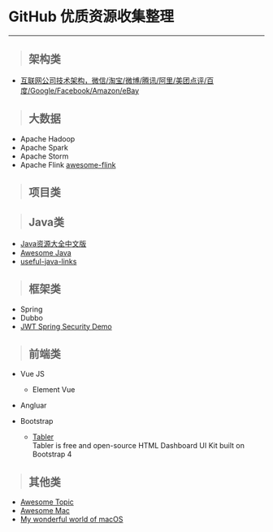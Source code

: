 # GitHub 优质资源收集整理
***
> ## 架构类
- [互联网公司技术架构，微信/淘宝/微博/腾讯/阿里/美团点评/百度/Google/Facebook/Amazon/eBay](https://github.com/davideuler/architecture.of.internet-product)


> ## 大数据

- Apache Hadoop
- Apache Spark
- Apache Storm
- Apache Flink
[awesome-flink](https://github.com/wuchong/awesome-flink)


> ## 项目类

> ## Java类

- [Java资源大全中文版](https://github.com/jobbole/awesome-java-cn)
- [Awesome Java](https://github.com/akullpp/awesome-java)
- [useful-java-links](https://github.com/Vedenin/useful-java-links)

> ## 框架类

- Spring
- Dubbo
- [JWT Spring Security Demo](https://github.com/szerhusenBC/jwt-spring-security-demo)

> ## 前端类

- Vue JS
  - Element Vue
    
- Angluar

- Bootstrap
  - [Tabler](https://github.com/tabler/tabler)  
 Tabler is free and open-source HTML Dashboard UI Kit built on Bootstrap 4

> ## 其他类

- [Awesome Topic](https://github.com/topics/awesome)
- [Awesome Mac](https://github.com/jaywcjlove/awesome-mac/blob/master/README-zh.md)
- [My wonderful world of macOS](https://github.com/nikitavoloboev/my-mac-os)